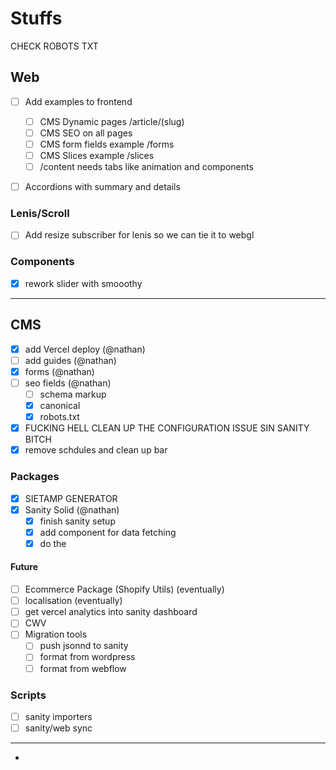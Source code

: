 # Stuffs

CHECK ROBOTS TXT


## Web
- [ ] Add examples to frontend
  - [ ] CMS Dynamic pages /article/(slug)
  - [ ] CMS SEO on all pages
  - [ ] CMS form fields example /forms
  - [ ] CMS Slices example /slices
  - [ ] /content needs tabs like animation and components
- [ ] Accordions with summary and details


### Lenis/Scroll
- [ ] Add resize subscriber for lenis so we can tie it to webgl

### Components
- [x] rework slider with smooothy

---

## CMS

- [x] add Vercel deploy (@nathan)
- [ ] add guides (@nathan)
- [x] forms (@nathan)
- [ ] seo fields (@nathan)
  - [ ] schema markup
  - [x] canonical
  - [x] robots.txt
- [x] FUCKING HELL CLEAN UP THE CONFIGURATION ISSUE SIN SANITY BITCH
- [x] remove schdules and clean up bar

### Packages

- [x] SIETAMP GENERATOR
- [x] Sanity Solid (@nathan)
  - [x] finish sanity setup
  - [x] add component for data fetching
  - [x] do the <Slices>

#### Future

- [ ] Ecommerce Package (Shopify Utils) (eventually)
- [ ] localisation (eventually)
- [ ] get vercel analytics into sanity dashboard
- [ ] CWV
- [ ] Migration tools
  - [ ] push jsonnd to sanity
  - [ ] format from wordpress
  - [ ] format from webflow

### Scripts

- [ ] sanity importers
- [ ] sanity/web sync

---


-
